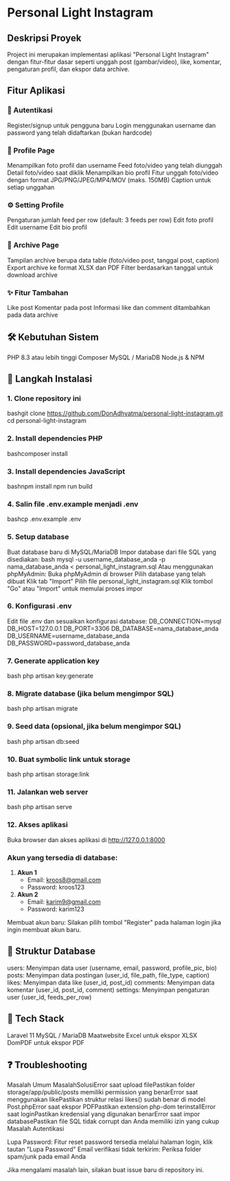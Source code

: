 # Personal Light Instagram

## Deskripsi Proyek

Project ini merupakan implementasi aplikasi "Personal Light Instagram" dengan fitur-fitur dasar seperti unggah post (gambar/video), like, komentar, pengaturan profil, dan ekspor data archive.

## Fitur Aplikasi

### 📱 Autentikasi

Register/signup untuk pengguna baru
Login menggunakan username dan password yang telah didaftarkan (bukan hardcode)

### 👤 Profile Page

Menampilkan foto profil dan username
Feed foto/video yang telah diunggah
Detail foto/video saat diklik
Menampilkan bio profil
Fitur unggah foto/video dengan format JPG/PNG/JPEG/MP4/MOV (maks. 150MB)
Caption untuk setiap unggahan

### ⚙️ Setting Profile

Pengaturan jumlah feed per row (default: 3 feeds per row)
Edit foto profil
Edit username
Edit bio profil

### 📂 Archive Page

Tampilan archive berupa data table (foto/video post, tanggal post, caption)
Export archive ke format XLSX dan PDF
Filter berdasarkan tanggal untuk download archive

### ✨ Fitur Tambahan

Like post
Komentar pada post
Informasi like dan comment ditambahkan pada data archive

## 🛠️ Kebutuhan Sistem

PHP 8.3 atau lebih tinggi
Composer
MySQL / MariaDB
Node.js & NPM

## 🚀 Langkah Instalasi

### 1. Clone repository ini

bashgit clone https://github.com/DonAdhyatma/personal-light-instagram.git
cd personal-light-instagram

### 2. Install dependencies PHP

bashcomposer install

### 3. Install dependencies JavaScript

bashnpm install
npm run build

### 4. Salin file .env.example menjadi .env

bashcp .env.example .env

### 5. Setup database

Buat database baru di MySQL/MariaDB
Impor database dari file SQL yang disediakan:
bash
mysql -u username_database_anda -p nama_database_anda < personal_light_instagram.sql
Atau menggunakan phpMyAdmin:
Buka phpMyAdmin di browser
Pilih database yang telah dibuat
Klik tab "Import"
Pilih file personal_light_instagram.sql
Klik tombol "Go" atau "Import" untuk memulai proses impor

### 6. Konfigurasi .env

Edit file .env dan sesuaikan konfigurasi database:
DB_CONNECTION=mysql
DB_HOST=127.0.0.1
DB_PORT=3306
DB_DATABASE=nama_database_anda
DB_USERNAME=username_database_anda
DB_PASSWORD=password_database_anda

### 7. Generate application key

bash
php artisan key:generate

### 8. Migrate database (jika belum mengimpor SQL)

bash
php artisan migrate

### 9. Seed data (opsional, jika belum mengimpor SQL)

bash
php artisan db:seed

### 10. Buat symbolic link untuk storage

bash
php artisan storage:link

### 11. Jalankan web server

bash
php artisan serve

### 12. Akses aplikasi

Buka browser dan akses aplikasi di http://127.0.0.1:8000

### Akun yang tersedia di database:

1. **Akun 1**
    - Email: kroos8@gmail.com
    - Password: kroos123
2. **Akun 2**
    - Email: karim9@gmail.com
    - Password: karim123

Membuat akun baru: Silakan pilih tombol "Register" pada halaman login jika ingin membuat akun baru.

## 💾 Struktur Database

users: Menyimpan data user (username, email, password, profile_pic, bio)
posts: Menyimpan data postingan (user_id, file_path, file_type, caption)
likes: Menyimpan data like (user_id, post_id)
comments: Menyimpan data komentar (user_id, post_id, comment)
settings: Menyimpan pengaturan user (user_id, feeds_per_row)

## 🔧 Tech Stack

Laravel 11
MySQL / MariaDB
Maatwebsite Excel untuk ekspor XLSX
DomPDF untuk ekspor PDF

## ❓ Troubleshooting

Masalah Umum
MasalahSolusiError saat upload filePastikan folder storage/app/public/posts memiliki permission yang benarError saat menggunakan likePastikan struktur relasi likes() sudah benar di model Post.phpError saat ekspor PDFPastikan extension php-dom terinstallError saat loginPastikan kredensial yang digunakan benarError saat impor databasePastikan file SQL tidak corrupt dan Anda memiliki izin yang cukup
Masalah Autentikasi

Lupa Password: Fitur reset password tersedia melalui halaman login, klik tautan "Lupa Password"
Email verifikasi tidak terkirim: Periksa folder spam/junk pada email Anda

Jika mengalami masalah lain, silakan buat issue baru di repository ini.
